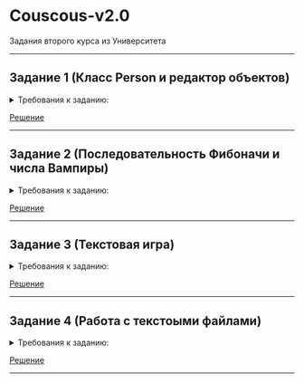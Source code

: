 # Couscous-v2.0
Задания второго курса из Университета
____
## Задание 1 (Класс Person и редактор объектов)
<details>
  <summary>Требования к заданию:</summary>
  
     1.Создать класс Person со свойствами: имя, возраст, модель телефона, номер телефона
     2.Создать конструктор дефолтных параметров
     3.Создать метод вывода информации
     4.Создать неограниченное количество экземпляров
     5.Создать метод вывода информации о всех пользователях
     6.Создать метод изменения модели и/или номера телефона
     7.Добавить проверку корректности номера телефона

</details>

[Решение](https://github.com/SeldereyTM/Couscous-v2.0/blob/master/Main.java)
____
## Задание 2 (Последовательность Фибоначи и числа Вампиры)
<details>
  <summary>Требования к заданию:</summary>
  
     1.Создать switch, выводящий сообщение из каждого case в консоль
     2.Создать функцию выводящую последовательность Фибоначи
     3.Длинна последовательности задается пользователем
     4.Создание массива чисел Фибоначи
     5.Создание алгоритма находящего числа Вампиры
     6.Вывод в консоль всех 4-хзначных чисел Вампиров

</details>

[Решение](https://github.com/SeldereyTM/Couscous-v2.0/blob/master/laba2.java)
____
## Задание 3 (Текстовая игра)
<details>
  <summary>Требования к заданию:</summary>
  
     1.Написать любую текстовую игру на свой выбор
     2.Использовать все, что мы изучили за время курса
     3.Сделать красиво
     

</details>

[Решение](https://github.com/SeldereyTM/Couscous-v2.0/blob/master/FirstGame.java)
____
## Задание 4 (Работа с текстоыми файлами)
<details>
  <summary>Требования к заданию:</summary>
  
     1.Написать программу, принимающую от пользователя два числа. Выводить результат деления первого на второе и второго на первое.
       Обработать исключение блоком try-catch
     2.Создать файл. Записывать туда 200 рандомных значений, выводить значение по индексу, полученному от пользователя *Хранить в виде:
       1: 12
       2: 32
       3: 55
       ...
       200: 25
     3.*На входе 2 файла с пользовательскими данными. Пометь местами все данные из одного файла в другой.
       Все символы должны идти в обратном порядке.
     

</details>

[Решение](https://github.com/SeldereyTM/Couscous-v2.0/blob/master/pRiKoL.java)
____
